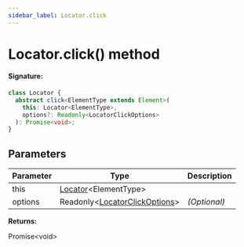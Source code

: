 ```yaml
---
sidebar_label: Locator.click
---
```


# Locator.click() method

#### Signature:

```typescript
class Locator {
  abstract click<ElementType extends Element>(
    this: Locator<ElementType>,
    options?: Readonly<LocatorClickOptions>
  ): Promise<void>;
}
```

## Parameters

| Parameter | Type                                                                      | Description  |
| --------- | ------------------------------------------------------------------------- | ------------ |
| this      | [Locator](./puppeteer.locator.md)&lt;ElementType&gt;                      |              |
| options   | Readonly&lt;[LocatorClickOptions](./puppeteer.locatorclickoptions.md)&gt; | _(Optional)_ |

**Returns:**

Promise&lt;void&gt;
